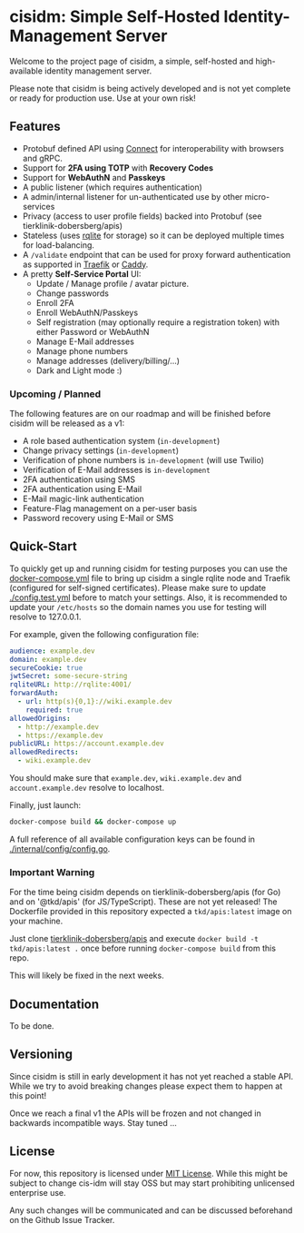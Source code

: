 # cisidm: Simple Self-Hosted Identity-Management Server

Welcome to the project page of cisidm, a simple, self-hosted and high-available identity management server.

Please note that cisidm is being actively developed and is not yet complete or ready for production use. Use at your own risk! 

## Features

- Protobuf defined API using [Connect](https://buf.build/blog/connect-a-better-grpc) for interoperability with browsers and gRPC.
- Support for **2FA using TOTP** with **Recovery Codes**
- Support for **WebAuthN** and **Passkeys**
- A public listener (which requires authentication)
- A admin/internal listener for un-authenticated use by other micro-services
- Privacy (access to user profile fields) backed into Protobuf (see tierklinik-dobersberg/apis)
- Stateless (uses [rqlite](https://rqlite.io) for storage) so it can be deployed
  multiple times for load-balancing.
- A `/validate` endpoint that can be used for proxy forward authentication as supported in [Traefik](https://doc.traefik.io/traefik/) or [Caddy](https://caddyserver.com/docs/caddyfile/directives/forward_auth).
- A pretty **Self-Service Portal** UI:
  - Update / Manage profile / avatar picture.
  - Change passwords
  - Enroll 2FA
  - Enroll WebAuthN/Passkeys
  - Self registration (may optionally require a registration token) with either Password or WebAuthN
  - Manage E-Mail addresses
  - Manage phone numbers
  - Manage addresses (delivery/billing/...)
  - Dark and Light mode :)

### Upcoming / Planned

The following features are on our roadmap and will be finished before cisidm
will be released as a v1:

- A role based authentication system (`in-development`)
- Change privacy settings (`in-development`)
- Verification of phone numbers is `in-development` (will use Twilio)
- Verification of E-Mail addresses is `in-development`
- 2FA authentication using SMS
- 2FA authentication using E-Mail
- E-Mail magic-link authentication
- Feature-Flag management on a per-user basis
- Password recovery using E-Mail or SMS

## Quick-Start

To quickly get up and running cisidm for testing purposes you can use the [docker-compose.yml](./docker-compose.yml) file to bring up cisidm a single rqlite node and Traefik (configured for self-signed certificates). Please make sure to update [./config.test.yml](./config.test.yml) before to match your settings. Also, it is recommended to update your `/etc/hosts` so the domain names you use for testing will resolve to 127.0.0.1.

For example, given the following configuration file:

```yaml
audience: example.dev
domain: example.dev
secureCookie: true
jwtSecret: some-secure-string
rqliteURL: http://rqlite:4001/
forwardAuth:
  - url: http(s){0,1}://wiki.example.dev
    required: true
allowedOrigins: 
  - http://example.dev
  - https://example.dev
publicURL: https://account.example.dev
allowedRedirects:
  - wiki.example.dev
```

You should make sure that `example.dev`, `wiki.example.dev` and `account.example.dev` resolve to localhost.

Finally, just launch:

```bash
docker-compose build && docker-compose up
```

A full reference of all available configuration keys can be found in [./internal/config/config.go](./internal/config/config.go).

### Important Warning

For the time being cisidm depends on tierklinik-dobersberg/apis (for Go) and on '@tkd/apis' (for JS/TypeScript). These are not yet released! The Dockerfile provided in this repository expected a `tkd/apis:latest` image on your machine.

Just clone [tierklinik-dobersberg/apis](https://github.com/tierklinik-dobersberg/apis) and execute
 `docker build -t tkd/apis:latest .` once before running `docker-compose build` from this repo.

This will likely be fixed in the next weeks.

## Documentation

To be done.

## Versioning

Since cisidm is still in early development it has not yet reached a stable API. While we try to avoid breaking changes please expect them to happen at this point!

Once we reach a final v1 the APIs will be frozen and not changed in backwards incompatible ways. Stay tuned ...

## License

For now, this repository is licensed under [MIT License](./LICENSE). While this might be subject to change cis-idm will stay OSS but may start prohibiting unlicensed enterprise use.

Any such changes will be communicated and can be discussed beforehand on the Github Issue Tracker.
